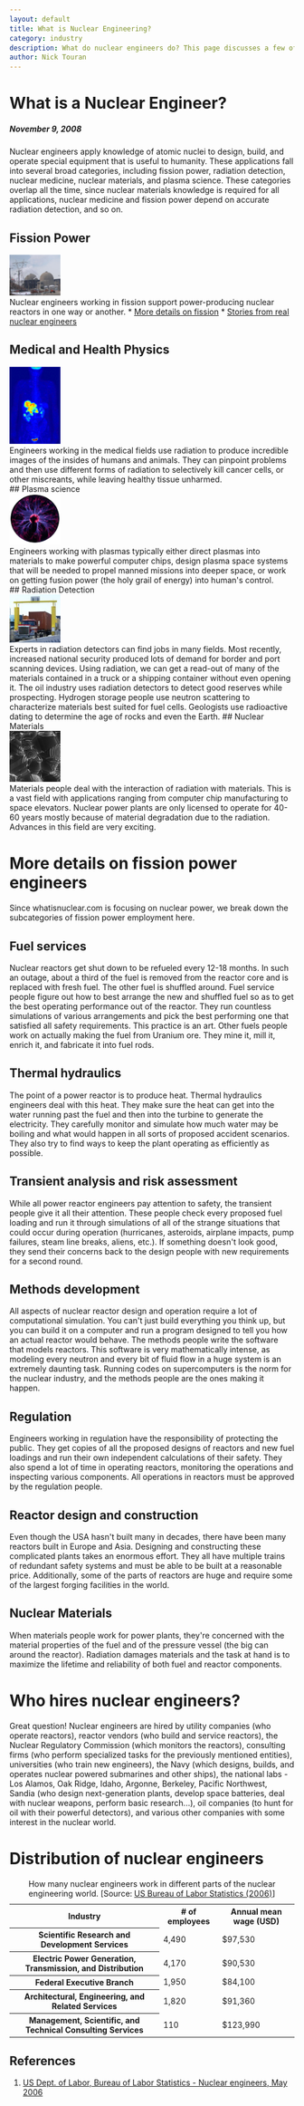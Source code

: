 ```yaml
---
layout: default
title: What is Nuclear Engineering?
category: industry
description: What do nuclear engineers do? This page discusses a few of the careers in the field, including nuclear energy, medical physics, plasma science, radiation detection, and nuclear materials, with extra detail on the nuclear energy side.
author: Nick Touran
---
```


<div class="row">
<div class="col-md-8" markdown="1">

# What is a Nuclear Engineer?
##### November 9, 2008
Nuclear engineers apply knowledge of atomic nuclei to design, build, and operate special equipment that is useful to humanity. 
These applications fall into several broad categories, including fission power, radiation detection, nuclear medicine, nuclear 
materials, and plasma science. These categories overlap all the time, since nuclear materials knowledge is required for all 
applications, nuclear medicine and fission power depend on accurate radiation detection, and so on. 

</div>
</div>

<div class="row">
<div class="col-md-6" markdown="1">

## Fission Power 

<div class="col-md-3">
<img src="/img/dccook.jpg" class="img-rounded" alt="A nuclear power plant" title="A nuclear power plant." width="90"/></div>
Nuclear engineers working in fission support power-producing nuclear reactors in one way or another. 
* <a href="{% link nuclear-engineer.md %}#fission">More details on fission</a>
* <a href="{% link nuclear-engineer-people.md %}">Stories from real nuclear engineers</a>

## Medical and Health Physics

<div class="col-md-3"><img src="/img/PET-MIPS-anim.gif" width="90" class="img-rounded" alt="A PET scan" title="a PET scan"/></div>
Engineers working in the medical fields use radiation to produce incredible images of the insides of humans and animals. 
They can pinpoint problems and then use different forms of radiation to selectively kill cancer cells, or other miscreants,
while leaving healthy tissue unharmed.

<br/>
## Plasma science 
<div class="col-md-3"><img class="img-rounded" src="/img/plasma_lamp.png" width="90" alt="a plasma lamp" title="a plasma lamp"/></div>
Engineers working with plasmas typically either direct plasmas into materials to make powerful computer chips, design plasma
space systems that will be needed to propel manned missions into deeper space, or work on getting fusion power (the holy grail of energy)
into human's control.
</div>

<div class="col-md-6" markdown="1">
## Radiation Detection
<div class="col-md-3"><img src="/img/portal.jpg" width="90" class="img-rounded" alt="a portal   monitor" title="a portal monitor"/></div>
Experts in radiation detectors can find jobs in many fields. Most recently, increased national security produced lots of demand for border and port scanning
devices. Using radiation, we can get a read-out of many of the materials contained in a truck or a shipping container without even opening it. The oil industry
uses radiation detectors to detect good reserves while prospecting. Hydrogen storage people use neutron scattering to characterize materials best suited 
for fuel cells. Geologists use radioactive dating to determine the age of rocks and even the Earth. 
## Nuclear Materials
<div class="col-md-3"><img src="/img/crystal.png" width="90" alt="a material crystal" class="img-rounded" title="a material crystal"/></div>
Materials people deal with the interaction of radiation with materials. This is a vast field with applications ranging from computer chip manufacturing to 
space elevators. Nuclear power plants are only licensed to operate for 40-60 years mostly because of material degradation due to the radiation. Advances in this field are very exciting. 


</div>
</div>

<div class="row">
<div class="col-md-8" markdown="1">
<h1 id="fission">More details on fission power engineers</h1>
Since whatisnuclear.com is focusing on nuclear power, we break down the subcategories of fission power employment here.

## Fuel services
Nuclear reactors get shut down to be refueled every 12-18 months. In such an outage, about a third of the fuel is removed 
from the reactor core and is replaced with fresh fuel. The other fuel is shuffled around. Fuel service people figure out 
how to best arrange the new and shuffled fuel so as to get the best operating performance out of the reactor. They run 
countless simulations of various arrangements and pick the best performing one that satisfied all safety requirements. 
This practice is an art. Other fuels people work on actually making the fuel from Uranium ore. They mine it, mill it, 
enrich it, and fabricate it into fuel rods.


## Thermal hydraulics
The point of a power reactor is to produce heat. Thermal hydraulics engineers deal with this heat. They make sure 
the heat can get into the water running past the fuel and then into the turbine to generate the electricity. They carefully 
monitor and simulate how much water may be boiling and what would happen in all sorts of proposed accident scenarios. 
They also try to find ways to keep the plant operating as efficiently as possible. 

## Transient analysis and risk assessment 
While all power reactor engineers pay attention to safety, the transient people give it all their attention. These people check 
every proposed fuel loading and run it through simulations of all of the strange situations that could occur during operation 
(hurricanes, asteroids, airplane impacts, pump failures, steam line breaks, aliens, etc.). If something doesn't look good, 
they send their concerns back to the design people with new requirements for a second round. 

## Methods development
All aspects of nuclear reactor design and operation require a lot of computational simulation. You can't just build everything 
you think up, but you can build it on a computer and run a program designed to tell you how an actual reactor would behave. 
The methods people write the software that models reactors. This software is very mathematically intense, as modeling every 
neutron and every bit of fluid flow in a huge system is an extremely daunting task. Running codes on supercomputers
is the norm for the nuclear industry, and the methods people are the ones making it happen. 

## Regulation
Engineers working in regulation have the responsibility of protecting the public. They get copies of all the proposed designs 
of reactors and new fuel loadings and run their own independent calculations of their safety. They also spend a lot 
of time in operating reactors, monitoring the operations and inspecting various components. All operations in reactors must 
be approved by the regulation people. 

## Reactor design and construction
Even though the USA hasn't built many in decades, there have been many reactors built in Europe and Asia. Designing 
and constructing these complicated plants takes an enormous effort. They all have multiple trains of redundant safety systems 
and must be able to be built at a reasonable price. Additionally, some of the parts of reactors are huge and 
require some of the largest forging facilities in the world. 

## Nuclear Materials
When materials people work for power plants, they're concerned with the material properties of the fuel and of the 
pressure vessel (the big can around the reactor). Radiation damages materials and the task at hand is to maximize 
the lifetime and reliability of both fuel and reactor components. 

# Who hires nuclear engineers?
Great question! Nuclear engineers are hired by utility companies (who operate reactors), reactor
vendors (who build and service reactors), the Nuclear Regulatory Commission (which monitors the
reactors), consulting firms (who perform specialized tasks for the previously mentioned entities),
universities (who train new engineers), the Navy (which designs, builds, and operates nuclear
powered submarines and other ships), the national labs - Los Alamos, Oak Ridge, Idaho, Argonne,
Berkeley, Pacific Northwest, Sandia (who design next-generation plants, develop space batteries,
deal with nuclear weapons, perform basic research...), oil companies (to hunt for oil with their
powerful detectors), and various other companies with some interest in the nuclear world. 


# Distribution of nuclear engineers

<table class="table table-striped">
<caption>How many nuclear engineers work in different parts of the nuclear engineering world. [Source: <a href="http://www.bls.gov/home.htm">US Bureau of Labor Statistics (2006)</a>]</caption>
<tr><th>Industry</th><th ># of employees</th><th>Annual mean wage (USD)</th></tr>
<tr><th>Scientific Research and Development Services</th><td>4,490</td><td>$97,530</td></tr>
<tr><th>Electric Power Generation, Transmission, and Distribution</th><td>4,170</td><td>$90,530</td></tr>
<tr><th >Federal Executive Branch</th><td>1,950</td><td>$84,100</td></tr>
<tr><th>Architectural, Engineering, and Related Services</th><td>1,820</td><td>$91,360</td></tr>
<tr><th>Management, Scientific, and Technical Consulting Services</th><td>110</td><td>$123,990</td></tr>

</table>


## References

1. <a href="http://www.bls.gov/oes/current/oes172161.htm">US Dept. of Labor, Bureau of Labor Statistics - Nuclear engineers, May 2006</a>
</div>
</div>

